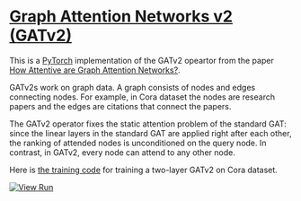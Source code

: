# [Graph Attention Networks v2 (GATv2)](https://nn.labml.ai/graph/gatv2/index.html)

This is a [PyTorch](https://pytorch.org) implementation of the GATv2 opeartor from the paper
[How Attentive are Graph Attention Networks?](https://arxiv.org/abs/2105.14491).

GATv2s work on graph data.
A graph consists of nodes and edges connecting nodes.
For example, in Cora dataset the nodes are research papers and the edges are citations that
connect the papers.

The GATv2 operator fixes the static attention problem of the standard GAT: 
since the linear layers in the standard GAT are applied right after each other, the ranking 
of attended nodes is unconditioned on the query node. 
In contrast, in GATv2, every node can attend to any other node.

Here is [the training code](https://nn.labml.ai/graph/gatv2/experiment.html) for training
a two-layer GATv2 on Cora dataset.

[![View Run](https://img.shields.io/badge/labml-experiment-brightgreen)](https://app.labml.ai/run/8e27ad82ed2611ebabb691fb2028a868)
